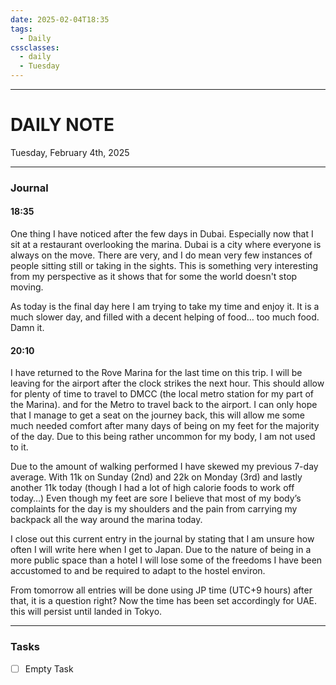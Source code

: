 ```yaml
---
date: 2025-02-04T18:35
tags:
  - Daily
cssclasses:
  - daily 
  - Tuesday
---
```

---
# DAILY NOTE
Tuesday, February 4th, 2025
***
### Journal
#### 18:35
One thing I have noticed after the few days in Dubai. Especially now that I sit at a restaurant overlooking the marina. Dubai is a city where everyone is always on the move. There are very, and I do mean very few instances of people sitting still or taking in the sights. This is something very interesting from my perspective as it shows that for some the world doesn't stop moving.

As today is the final day here I am trying to take my time and enjoy it. It is a much slower day, and filled with a decent helping of food… too much food. Damn it.

#### 20:10
I have returned to the Rove Marina for the last time on this trip. I will be leaving for the airport after the clock strikes the next hour. This should allow for plenty of time to travel to DMCC (the local metro station for my part of the Marina). and for the Metro to travel back to the airport. I can only hope that I manage to get a seat on the journey back, this will allow me some much needed comfort after many days of being on my feet for the majority of the day. Due to this being rather uncommon for my body, I am not used to it.

Due to the amount of walking performed I have skewed my previous 7-day average. With 11k on Sunday (2nd) and 22k on Monday (3rd) and lastly another 11k today (though I had a lot of high calorie foods to work off today…) Even though my feet are sore I believe that most of my body’s complaints for the day is my shoulders and the pain from carrying my backpack all the way around the marina today.

I close out this current entry in the journal by stating that I am unsure how often I will write here when I get to Japan. Due to the nature of being in a more public space than a hotel I will lose some of the freedoms I have been accustomed to and be required to adapt to the hostel environ.

From tomorrow all entries will be done using JP time (UTC+9 hours) after that, it is a question right? Now the time has been set accordingly for UAE. this will persist until landed in Tokyo.
***
### Tasks
- [ ] Empty Task
